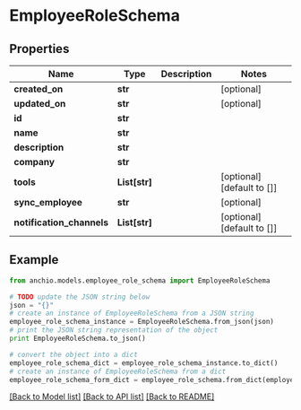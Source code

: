 # EmployeeRoleSchema


## Properties

Name | Type | Description | Notes
------------ | ------------- | ------------- | -------------
**created_on** | **str** |  | [optional] 
**updated_on** | **str** |  | [optional] 
**id** | **str** |  | 
**name** | **str** |  | 
**description** | **str** |  | 
**company** | **str** |  | 
**tools** | **List[str]** |  | [optional] [default to []]
**sync_employee** | **str** |  | [optional] 
**notification_channels** | **List[str]** |  | [optional] [default to []]

## Example

```python
from anchio.models.employee_role_schema import EmployeeRoleSchema

# TODO update the JSON string below
json = "{}"
# create an instance of EmployeeRoleSchema from a JSON string
employee_role_schema_instance = EmployeeRoleSchema.from_json(json)
# print the JSON string representation of the object
print EmployeeRoleSchema.to_json()

# convert the object into a dict
employee_role_schema_dict = employee_role_schema_instance.to_dict()
# create an instance of EmployeeRoleSchema from a dict
employee_role_schema_form_dict = employee_role_schema.from_dict(employee_role_schema_dict)
```
[[Back to Model list]](../README.md#documentation-for-models) [[Back to API list]](../README.md#documentation-for-api-endpoints) [[Back to README]](../README.md)


